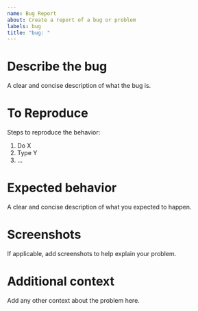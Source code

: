 ```yaml
---
name: Bug Report
about: Create a report of a bug or problem
labels: bug
title: "bug: "
---
```


Describe the bug
================
A clear and concise description of what the bug is.

To Reproduce
============
Steps to reproduce the behavior:
1. Do X
2. Type Y
3. ...

Expected behavior
=================
A clear and concise description of what you expected to happen.

Screenshots
===========
If applicable, add screenshots to help explain your problem.

Additional context
==================
Add any other context about the problem here.
